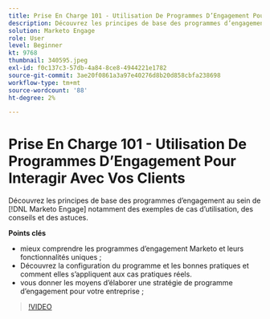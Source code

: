 ```yaml
---
title: Prise En Charge 101 - Utilisation De Programmes D’Engagement Pour Interagir Avec Vos Clients
description: Découvrez les principes de base des programmes d’engagement au sein de [!DNL Marketo Engage] notamment des exemples de cas d’utilisation, des conseils et des astuces.
solution: Marketo Engage
role: User
level: Beginner
kt: 9768
thumbnail: 340595.jpeg
exl-id: f0c137c3-57db-4a84-8ce8-4944221e1782
source-git-commit: 3ae20f0861a3a97e40276d8b20d858cbfa238698
workflow-type: tm+mt
source-wordcount: '88'
ht-degree: 2%

---
```


# Prise En Charge 101 - Utilisation De Programmes D’Engagement Pour Interagir Avec Vos Clients

Découvrez les principes de base des programmes d’engagement au sein de [!DNL Marketo Engage] notamment des exemples de cas d’utilisation, des conseils et des astuces.

**Points clés**

* mieux comprendre les programmes d’engagement Marketo et leurs fonctionnalités uniques ;
* Découvrez la configuration du programme et les bonnes pratiques et comment elles s’appliquent aux cas pratiques réels.
* vous donner les moyens d’élaborer une stratégie de programme d’engagement pour votre entreprise ;

>[!VIDEO](https://video.tv.adobe.com/v/340595/?quality=12&learn=on)
